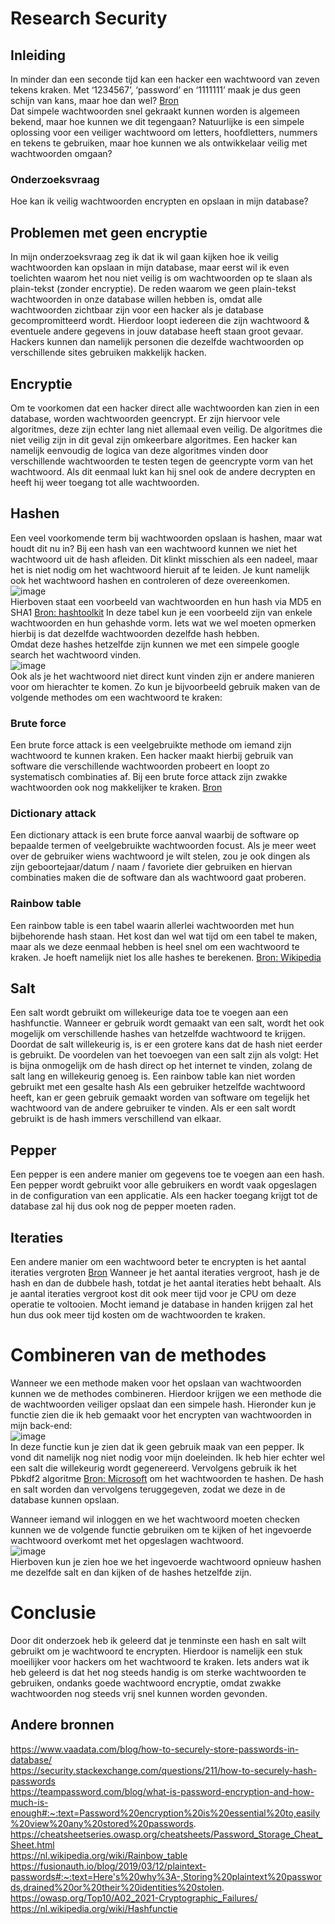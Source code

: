 # Research Security 

## Inleiding 
In minder dan een seconde tijd kan een hacker een wachtwoord van zeven tekens kraken. 
Met ‘1234567’, ‘password’ en ‘1111111’ maak je dus geen schijn van kans, maar hoe dan wel? 
[Bron](https://www.jobat.be/nl/art/73-van-de-wachtwoorden-binnen-1-seconde-gekraakt)  
Dat simpele wachtwoorden snel gekraakt kunnen worden is algemeen bekend, maar hoe kunnen we dit tegengaan?
Natuurlijke is een simpele oplossing voor een veiliger wachtwoord om letters, hoofdletters, nummers en tekens te gebruiken, 
maar hoe kunnen we als ontwikkelaar veilig met wachtwoorden omgaan? 

### Onderzoeksvraag 
Hoe kan ik veilig wachtwoorden encrypten en opslaan in mijn database? 

## Problemen met geen encryptie 
In mijn onderzoeksvraag zeg ik dat ik wil gaan kijken hoe ik veilig wachtwoorden kan opslaan in mijn database, 
maar eerst wil ik even toelichten waarom het nou niet veilig is om wachtwoorden op te slaan als plain-tekst (zonder encryptie). 
De reden waarom we geen plain-tekst wachtwoorden in onze database willen hebben is, 
omdat alle wachtwoorden zichtbaar zijn voor een hacker als je database gecompromitteerd wordt. 
Hierdoor loopt iedereen die zijn wachtwoord & eventuele andere gegevens in jouw database heeft staan groot gevaar. 
Hackers kunnen dan namelijk personen die dezelfde wachtwoorden op verschillende sites gebruiken makkelijk hacken. 

## Encryptie 
Om te voorkomen dat een hacker direct alle wachtwoorden kan zien in een database, worden wachtwoorden geencrypt. 
Er zijn hiervoor vele algoritmes, deze zijn echter lang niet allemaal even veilig. 
De algoritmes die niet veilig zijn in dit geval zijn omkeerbare algoritmes. 
Een hacker kan namelijk eenvoudig de logica van deze algoritmes vinden door verschillende wachtwoorden te testen tegen de geencrypte vorm van het wachtwoord. 
Als dit eenmaal lukt kan hij snel ook de andere decrypten en heeft hij weer toegang tot alle wachtwoorden. 

## Hashen 
Een veel voorkomende term bij wachtwoorden opslaan is hashen, maar wat houdt dit nu in? 
Bij een hash van een wachtwoord kunnen we niet het wachtwoord uit de hash afleiden. 
Dit klinkt misschien als een nadeel, maar het is niet nodig om het wachtwoord hieruit af te leiden. 
Je kunt namelijk ook het wachtwoord hashen en controleren of deze overeenkomen.    
![image](https://user-images.githubusercontent.com/101703190/170257617-6ef9190f-badc-45e0-96cb-368b05cfd856.png)    
Hierboven staat een voorbeeld van wachtwoorden en hun hash via MD5 en SHA1 [Bron: hashtoolkit](https://hashtoolkit.com/common-passwords/) 
In deze tabel kun je een voorbeeld zijn van enkele wachtwoorden en hun gehashde vorm. 
Iets wat we wel moeten opmerken hierbij is dat dezelfde wachtwoorden dezelfde hash hebben.  
Omdat deze hashes hetzelfde zijn kunnen we met een simpele google search het wachtwoord vinden.    
![image](https://user-images.githubusercontent.com/101703190/170258475-c8539567-f60a-48f3-8edb-647a4e8e1423.png)   
Ook als je het wachtwoord niet direct kunt vinden zijn er andere manieren voor om hierachter te komen.
Zo kun je bijvoorbeeld gebruik maken van de volgende methodes om een wachtwoord te kraken:

### Brute force 
Een brute force attack is een veelgebruikte methode om iemand zijn wachtwoord te kunnen kraken. 
Een hacker maakt hierbij gebruik van software die verschillende wachtwoorden probeert en loopt zo systematisch combinaties af. 
Bij een brute force attack zijn zwakke wachtwoorden ook nog makkelijker te kraken. [Bron](https://realhosting.nl/helpdesk/wat-is-een-brute-force-attack/) 

### Dictionary attack 
Een dictionary attack is een brute force aanval waarbij de software op bepaalde termen of veelgebruikte wachtwoorden focust. 
Als je meer weet over de gebruiker wiens wachtwoord je wilt stelen, 
zou je ook dingen als zijn geboortejaar/datum / naam / favoriete dier gebruiken en hiervan combinaties maken die de software dan als wachtwoord gaat proberen. 

### Rainbow table 
Een rainbow table is een tabel waarin allerlei wachtwoorden met hun bijbehorende hash staan. 
Het kost dan wel wat tijd om een tabel te maken, maar als we deze eenmaal hebben is heel snel om een wachtwoord te kraken. 
Je hoeft namelijk niet los alle hashes te berekenen. [Bron: Wikipedia](https://nl.wikipedia.org/wiki/Rainbow_table) 

## Salt 
Een salt wordt gebruikt om willekeurige data toe te voegen aan een hashfunctie. 
Wanneer er gebruik wordt gemaakt van een salt, wordt het ook mogelijk om verschillende hashes van hetzelfde wachtwoord te krijgen. 
Doordat de salt willekeurig is, is er een grotere kans dat de hash niet eerder is gebruikt. 
De voordelen van het toevoegen van een salt zijn als volgt: 
Het is bijna onmogelijk om de hash direct op het internet te vinden, zolang de salt lang en willekeurig genoeg is. 
Een rainbow table kan niet worden gebruikt met een gesalte hash 
Als een gebruiker hetzelfde wachtwoord heeft, kan er geen gebruik gemaakt worden van software om tegelijk het wachtwoord van de andere gebruiker te vinden. 
Als er een salt wordt gebruikt is de hash immers verschillend van elkaar. 

## Pepper 
Een pepper is een andere manier om gegevens toe te voegen aan een hash. 
Een pepper wordt gebruikt voor alle gebruikers en wordt vaak opgeslagen in de configuration van een applicatie. 
Als een hacker toegang krijgt tot de database zal hij dus ook nog de pepper moeten raden. 

## Iteraties 
Een andere manier om een wachtwoord beter te encrypten is het aantal iteraties vergroten 
[Bron](https://scottsauber.com/2018/01/29/increasing-password-hashing-iterations-with-asp-net-core-identity/#:~:text=Iterations%20is%20the%20%E2%80%9Cwork%20factor,password%20and%20hash%20it%20once.) 
Wanneer je het aantal iteraties vergroot, hash je de hash en dan de dubbele hash, totdat je het aantal iteraties hebt behaalt. 
Als je aantal iteraties vergroot kost dit ook meer tijd voor je CPU om deze operatie te voltooien. 
Mocht iemand je database in handen krijgen zal het hun dus ook meer tijd kosten om de wachtwoorden te kraken. 

# Combineren van de methodes 
Wanneer we een methode maken voor het opslaan van wachtwoorden kunnen we de methodes combineren. 
Hierdoor krijgen we een methode die de wachtwoorden veiliger opslaat dan een simpele hash. 
Hieronder kun je functie zien die ik heb gemaakt voor het encrypten van wachtwoorden in mijn back-end:    
![image](https://user-images.githubusercontent.com/101703190/170258616-f11cb36b-369d-4205-83e3-bc4f2713e8c3.png)    
In deze functie kun je zien dat ik geen gebruik maak van een pepper. 
Ik vond dit namelijk nog niet nodig voor mijn doeleinden. 
Ik heb hier echter wel een salt die willekeurig wordt gegenereerd. 
Vervolgens gebruik ik het Pbkdf2 algoritme 
[Bron: Microsoft](https://docs.microsoft.com/en-us/dotnet/api/microsoft.aspnetcore.cryptography.keyderivation.keyderivation.pbkdf2?view=aspnetcore-5.0 ) 
om het wachtwoorden te hashen. 
De hash en salt worden dan vervolgens teruggegeven, zodat we deze in de database kunnen opslaan. 

Wanneer iemand wil inloggen en we het wachtwoord moeten checken kunnen we de volgende functie gebruiken om te kijken of het ingevoerde wachtwoord overkomt met het opgeslagen wachtwoord.    
![image](https://user-images.githubusercontent.com/101703190/170258785-53b67b5b-9956-42bb-a901-c0fb54422d73.png)    
Hierboven kun je zien hoe we het ingevoerde wachtwoord opnieuw hashen me dezelfde salt en dan kijken of de hashes hetzelfde zijn. 

# Conclusie 
Door dit onderzoek heb ik geleerd dat je tenminste een hash en salt wilt gebruikt om je wachtwoord te encrypten. 
Hierdoor is namelijk een stuk moeilijker voor hackers om het wachtwoord te kraken. 
Iets anders wat ik heb geleerd is dat het nog steeds handig is om sterke wachtwoorden te gebruiken, ondanks goede wachtwoord encryptie, omdat zwakke wachtwoorden nog steeds vrij snel kunnen worden gevonden. 

## Andere bronnen   
https://www.vaadata.com/blog/how-to-securely-store-passwords-in-database/  
https://security.stackexchange.com/questions/211/how-to-securely-hash-passwords  
https://teampassword.com/blog/what-is-password-encryption-and-how-much-is-enough#:~:text=Password%20encryption%20is%20essential%20to,easily%20view%20any%20stored%20passwords.  
https://cheatsheetseries.owasp.org/cheatsheets/Password_Storage_Cheat_Sheet.html  
https://nl.wikipedia.org/wiki/Rainbow_table  
https://fusionauth.io/blog/2019/03/12/plaintext-passwords#:~:text=Here's%20why%3A-,Storing%20plaintext%20passwords,drained%20or%20their%20identities%20stolen.  
https://owasp.org/Top10/A02_2021-Cryptographic_Failures/  
https://nl.wikipedia.org/wiki/Hashfunctie  

